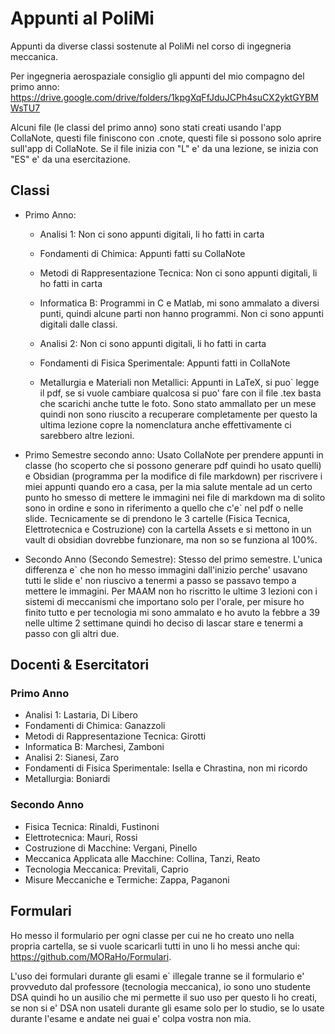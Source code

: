 # Appunti al PoliMi

Appunti da diverse classi sostenute al PoliMi nel corso di ingegneria meccanica.

Per ingegneria aerospaziale consiglio gli appunti del mio compagno del primo anno: https://drive.google.com/drive/folders/1kpgXqFfJduJCPh4suCX2yktGYBMWsTU7

Alcuni file (le classi del primo anno) sono stati creati usando l'app CollaNote, questi file finiscono con .cnote, questi file si possono solo aprire sull'app di CollaNote.
Se il file inizia con "L" e' da una lezione, se inizia con "ES" e' da una esercitazione.

## Classi

- Primo Anno:
  - Analisi 1: Non ci sono appunti digitali, li ho fatti in carta
  - Fondamenti di Chimica: Appunti fatti su CollaNote
  - Metodi di Rappresentazione Tecnica: Non ci sono appunti digitali, li ho fatti in carta
  - Informatica B: Programmi in C e Matlab, mi sono ammalato a diversi punti, quindi alcune parti non hanno programmi. Non ci sono appunti digitali dalle classi.
  
  - Analisi 2: Non ci sono appunti digitali, li ho fatti in carta
  - Fondamenti di Fisica Sperimentale: Appunti fatti in CollaNote
  - Metallurgia e Materiali non Metallici: Appunti in LaTeX, si puo` legge il pdf, se si vuole cambiare qualcosa si puo' fare con il file .tex basta che scarichi anche tutte le foto. Sono stato ammallato per un mese quindi non sono riuscito a recuperare completamente per questo la ultima lezione copre la nomenclatura anche effettivamente ci sarebbero altre lezioni.

 - Primo Semestre secondo anno: Usato CollaNote per prendere appunti in classe (ho scoperto che si possono generare pdf quindi ho usato quelli) e Obsidian (programma per la modifice di file markdown) per riscrivere i miei appunti quando ero a casa, per la mia salute mentale ad un certo punto ho smesso di mettere le immagini nei file di markdown ma di solito sono in ordine e sono in riferimento a quello che c'e` nel pdf o nelle slide. Tecnicamente se di prendono le 3 cartelle (Fisica Tecnica, Elettrotecnica e Costruzione) con la cartella Assets e si mettono in un vault di obsidian dovrebbe funzionare, ma non so se funziona al 100%.

 - Secondo Anno (Secondo Semestre): Stesso del primo semestre. L'unica differenza e` che non ho messo immagini dall'inizio perche' usavano tutti le slide e' non riuscivo a tenermi a passo se passavo tempo a mettere le immagini. Per MAAM non ho riscritto le ultime 3 lezioni con i sistemi di meccanismi che importano solo per l'orale, per misure ho finito tutto e per tecnologia mi sono ammalato e ho avuto la febbre a 39 nelle ultime 2 settimane quindi ho deciso di lascar stare e tenermi a passo con gli altri due.

## Docenti & Esercitatori
### Primo Anno
- Analisi 1: Lastaria, Di Libero
- Fondamenti di Chimica: Ganazzoli
- Metodi di Rappresentazione Tecnica: Girotti
- Informatica B: Marchesi, Zamboni
- Analisi 2: Sianesi, Zaro
- Fondamenti di Fisica Sperimentale: Isella e Chrastina, non mi ricordo
- Metallurgia: Boniardi
### Secondo Anno
- Fisica Tecnica: Rinaldi, Fustinoni
- Elettrotecnica: Mauri, Rossi
- Costruzione di Macchine: Vergani, Pinello
- Meccanica Applicata alle Macchine: Collina, Tanzi, Reato
- Tecnologia Meccanica: Previtali, Caprio
- Misure Meccaniche e Termiche: Zappa, Paganoni

## Formulari

Ho messo il formulario per ogni classe per cui ne ho creato uno nella propria cartella, se si vuole scaricarli tutti in uno li ho messi anche qui: https://github.com/MORaHo/Formulari.

L'uso dei formulari durante gli esami e` illegale tranne se il formulario e' provveduto dal professore (tecnologia meccanica), io sono uno studente DSA quindi ho un ausilio che mi permette il suo uso per questo li ho creati, se non si e' DSA non usateli durante gli esame solo per lo studio, se lo usate durante l'esame e andate nei guai e' colpa vostra non mia.
